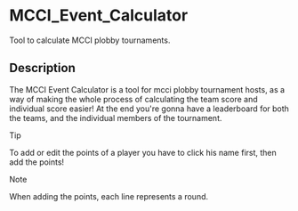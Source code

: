 # MCCI_Event_Calculator
Tool to calculate MCCI plobby tournaments.

## Description
The MCCI Event Calculator is a tool for mcci plobby tournament hosts, as a way of making the whole process of calculating the team score and individual score easier!
At the end you're gonna have a leaderboard for both the teams, and the individual members of the tournament.

> [!Tip]
> To add or edit the points of a player you have to click his name first, then add the points!

> [!Note]
> When adding the points, each line represents a round.
